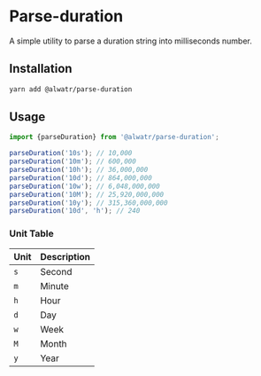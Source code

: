 # Parse-duration

A simple utility to parse a duration string into milliseconds number.

## Installation

```bash
yarn add @alwatr/parse-duration
```

## Usage

```js
import {parseDuration} from '@alwatr/parse-duration';

parseDuration('10s'); // 10,000
parseDuration('10m'); // 600,000
parseDuration('10h'); // 36,000,000
parseDuration('10d'); // 864,000,000
parseDuration('10w'); // 6,048,000,000
parseDuration('10M'); // 25,920,000,000
parseDuration('10y'); // 315,360,000,000
parseDuration('10d', 'h'); // 240
```

### Unit Table

| Unit | Description |
|------|--------|
| `s`  | Second |
| `m`  | Minute |
| `h`  | Hour   |
| `d`  | Day    |
| `w`  | Week   |
| `M`  | Month  |
| `y`  | Year   |
